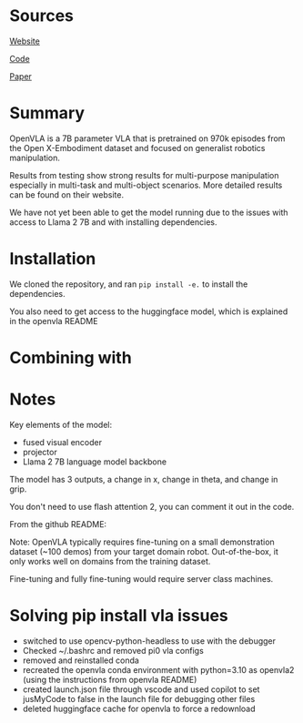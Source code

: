 # Sources
[Website](https://openvla.github.io/)

[Code](https://github.com/openvla/openvla)

[Paper](https://arxiv.org/abs/2406.09246)

# Summary
OpenVLA is a 7B parameter VLA that is pretrained on 970k episodes from the Open X-Embodiment dataset and focused on generalist robotics manipulation.

Results from testing show strong results for multi-purpose manipulation especially in multi-task and multi-object scenarios.
More detailed results can be found on their website.

We have not yet been able to get the model running due to the issues with access to Llama 2 7B and with installing dependencies.

# Installation
We cloned the repository, and ran ```pip install -e.``` to install the dependencies.

You also need to get access to the huggingface model, which is explained in the openvla README


# Combining with 

# Notes
Key elements of the model:
- fused visual encoder
- projector
- Llama 2 7B language model backbone

The model has 3 outputs, a change in x, change in theta, and change in grip. 

You don't need to use flash attention 2, you  can comment it out in the code.

From the github README: 

Note: OpenVLA typically requires fine-tuning on a small demonstration dataset (~100 demos) from your target domain robot. Out-of-the-box, it only works well on domains from the training dataset.

Fine-tuning and fully fine-tuning would require server class machines.



# Solving pip install vla issues
* switched to use opencv-python-headless to use with the debugger
* Checked ~/.bashrc and removed pi0 vla configs
* removed and reinstalled conda
* recreated the openvla conda environment with python=3.10 as openvla2 (using the instructions from openvla README)
* created launch.json file through vscode and used copilot to set jusMyCode to false in the launch file for debugging other files
* deleted huggingface cache for openvla to force a redownload
